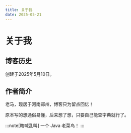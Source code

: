 ```yaml
---
title: 关于我
date: 2025-05-21
---
```


# 关于我

## 博客历史
创建于2025年5月10日。

## 作者简介

老马，现居于河南郑州，博客只为留点回忆！

原本写的想通俗易懂，后来想了想，只要自己能查字典就行了。

:::note[瞎喊乱叫]
一个 Java 老菜鸟！
:::
